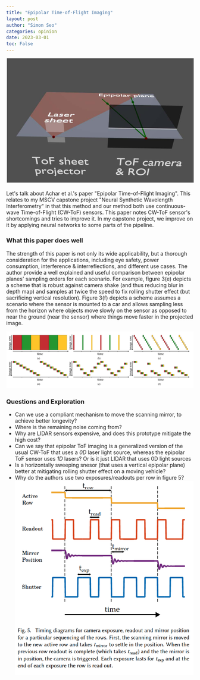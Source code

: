 ```yaml
---
title: "Epipolar Time-of-Flight Imaging"
layout: post
author: "Simon Seo"
categories: opinion
date: 2023-03-01
toc: False
---
```


![Alt text](epipolar-setup.jpg)

Let's talk about Achar et al.'s paper "Epipolar Time-of-Flight Imaging". This relates to my MSCV capstone project "Neural Synthetic Wavelength Interferometry" in that this method and our method both use continuous-wave Time-of-Flight (CW-ToF) sensors. This paper notes CW-ToF sensor's shortcomings and tries to improve it. In my capstone project, we improve on it by applying neural networks to some parts of the pipeline. 

### What this paper does well

The strength of this paper is not only its wide applicability, but a thorough consideration for the applications, including eye safety, power consumption, interference & interreflections, and different use cases.
The author provide a well explained and useful comparison between epipolar planes' sampling orders for each scenario. For example, figure 3(e) depicts a scheme that is robust against camera shake (and thus reducing blur in depth map) and samples at twice the speed to fix rolling shutter effect (but sacrificing vertical resolution). Figure 3(f) depicts a scheme assumes a scenario where the sensor is mounted to a car and allows sampling less from the horizon where objects move slowly on the sensor as opposed to near the ground (near the sensor) where things move faster in the projected image.

![Alt text](sampling-schemes.png)




### Questions and Exploration
- Can we use a compliant mechanism to move the scanning mirror, to achieve better longevity?
- Where is the remaining noise coming from?
- Why are LIDAR sensors expensive, and does this prototype mitigate the high cost?
- Can we say that epipolar ToF imaging is a generalized version of the usual CW-ToF that uses a *0D* laser light source, whereas the epipolar ToF sensor uses *1D* lasers? Or is it just LIDAR that uses 0D light sources
- Is a horizontally sweeping snesor (that uses a vertical epipolar plane) better at mitigating rolling shutter effect on a moving vehicle?
- Why do the authors use two exposures/readouts per row in figure 5?
![Alt text](timing-diagram.png)